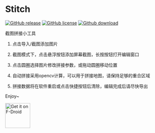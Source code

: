 # Stitch
[![GitHub release](	https://img.shields.io/github/release/ekibun/Stitch.svg)](https://github.com/ekibun/Stitch/releases)
[![GitHub license](	https://img.shields.io/github/license/ekibun/Stitch.svg)](https://github.com/ekibun/Stitch)
[![Github download]( https://img.shields.io/github/downloads/ekibun/Stitch/total.svg)](https://github.com/ekibun/Stitch/releases)

截图拼接小工具

1. 点击导入/截图添加图片

2. 截图模式下，点击悬浮按钮添加屏幕截图，长按按钮打开编辑窗口

3. 点击圆圈选择图片修改拼接参数，或拖动圆圈移动位置

4. 自动拼接采用opencv计算，可以用于拼接地图，请保持足够的重合区域

5. 拼接数据将在软件重启或点击快捷按钮后清除，编辑完成后请尽快导出

Enjoy~

[<img src="https://fdroid.gitlab.io/artwork/badge/get-it-on.png"
     alt="Get it on F-Droid"
     height="80">](https://f-droid.org/packages/soko.ekibun.stitch/)
